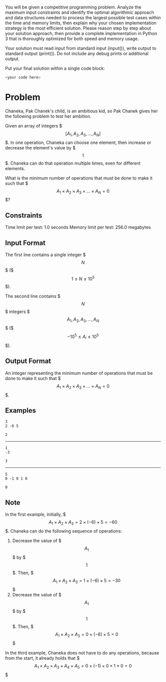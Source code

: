 You will be given a competitive programming problem.
Analyze the maximum input constraints and identify the optimal algorithmic approach and data structures needed to process the largest possible test cases within the time and memory limits, then explain why your chosen implementation strategy is the most efficient solution. Please reason step by step about your solution approach, then provide a complete implementation in Python 3 that is thoroughly optimized for both speed and memory usage.

Your solution must read input from standard input (input()), write output to standard output (print()).
Do not include any debug prints or additional output.

Put your final solution within a single code block:
```python
<your code here>
```

# Problem

Chaneka, Pak Chanek's child, is an ambitious kid, so Pak Chanek gives her the following problem to test her ambition.

Given an array of integers $$$[A_1, A_2, A_3, \ldots, A_N]$$$. In one operation, Chaneka can choose one element, then increase or decrease the element's value by $$$1$$$. Chaneka can do that operation multiple times, even for different elements.

What is the minimum number of operations that must be done to make it such that $$$A_1 \times A_2 \times A_3 \times \ldots \times A_N = 0$$$?

## Constraints
Time limit per test: 1.0 seconds
Memory limit per test: 256.0 megabytes

## Input Format
The first line contains a single integer $$$N$$$ ($$$1 \leq N \leq 10^5$$$).

The second line contains $$$N$$$ integers $$$A_1, A_2, A_3, \ldots, A_N$$$ ($$$-10^5 \leq A_i \leq 10^5$$$).

## Output Format
An integer representing the minimum number of operations that must be done to make it such that $$$A_1 \times A_2 \times A_3 \times \ldots \times A_N = 0$$$.

## Examples
```input
3
2 -6 5
```
```output
2
```
-----
```input
1
-3
```
```output
3
```
-----
```input
5
0 -1 0 1 0
```
```output
0
```

## Note
In the first example, initially, $$$A_1\times A_2\times A_3=2\times(-6)\times5=-60$$$. Chaneka can do the following sequence of operations:

1. Decrease the value of $$$A_1$$$ by $$$1$$$. Then, $$$A_1\times A_2\times A_3=1\times(-6)\times5=-30$$$
2. Decrease the value of $$$A_1$$$ by $$$1$$$. Then, $$$A_1\times A_2\times A_3=0\times(-6)\times5=0$$$

In the third example, Chaneka does not have to do any operations, because from the start, it already holds that $$$A_1\times A_2\times A_3\times A_4\times A_5=0\times(-1)\times0\times1\times0=0$$$

